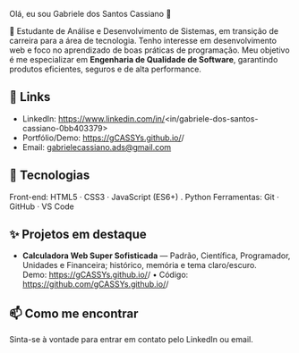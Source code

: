 Olá, eu sou Gabriele dos Santos Cassiano 👋

🎯 Estudante de Análise e Desenvolvimento de Sistemas, em transição de carreira para a área de tecnologia. Tenho interesse em desenvolvimento web e foco no aprendizado de boas práticas de programação. Meu objetivo é me especializar em **Engenharia de Qualidade de Software**, garantindo produtos eficientes, seguros e de alta performance. 

## 🔗 Links
- LinkedIn: https://www.linkedin.com/in/<in/gabriele-dos-santos-cassiano-0bb403379>
- Portfólio/Demo: https://gCASSYs.github.io/<CalculadoraSuperSofisticada>/
- Email: gabrielecassiano.ads@gmail.com

## 🧰 Tecnologias
Front-end: HTML5 · CSS3 · JavaScript (ES6+) . Python
Ferramentas: Git · GitHub · VS Code

## ✨ Projetos em destaque
- **Calculadora Web Super Sofisticada** — Padrão, Científica, Programador, Unidades e Financeira; histórico, memória e tema claro/escuro.  
  Demo: https://gCASSYs.github.io/<CalculadoraSuperSofisticada>/ • Código: https://github.com/gCASSYs.github.io/<CalculadoraSuperSofisticada>/

## 📫 Como me encontrar
Sinta-se à vontade para entrar em contato pelo LinkedIn ou email.


